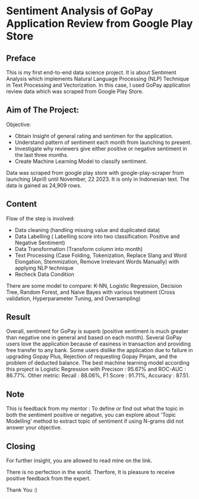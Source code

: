 # Sentiment Analysis of GoPay Application Review from Google Play Store

## Preface
This is my first end-to-end data science project. It is about Sentiment Analysis which implements Natural Language Processing (NLP) Technique in Text Processing and Vectorization. In this case, I used GoPay application review data which was scraped from Google Play Store. 

## Aim of The Project:
Objective:
- Obtain Insight of general rating and sentimen for the application.
- Understand pattern of sentiment each month from launching to present.
- Investigate why reviewers give either positive or negative sentiment in the last three months.
- Create Machine Learning Model to classify sentiment.

Data was scraped from google play store with google-play-scraper from launching (April) until November, 22 2023. It is only in Indonesian text. The data is gained as 24,909 rows.

## Content
Flow of the step is involved:
- Data cleaning (handling missing value and duplicated data)
- Data Labelling ( Labelling score into two classification: Positive and Negative Sentiment)
- Data Transformation (Transform column into month)
- Text Processing (Case Folding, Tokenization, Replace Slang and Word Elongation, Stemmization, Remove Irrelevant Words Manually) with applying NLP technique
- Recheck Data Condition

There are some model to compare: K-NN, Logistic Regression, Decision Tree, Random Forest, and Naive Bayes with various treatment (Cross validation, Hyperparameter Tuning, and Oversampling)

## Result
Overall, sentiment for GoPay is superb (positive sentiment is much greater than negative one in general and based on each month). Several GoPay users love the application because of easiness in transaction and providing free transfer to any bank. Some users dislike the application due to failure in upgrading Gopay Plus, Rejection of requesting Gopay Pinjam, and the problem of deducted balance. The best machine learning model according this project is Logistic Regression with Precison : 95.67% and ROC-AUC : 86.77%. Other metric: Recall : 88.06%, F1 Score : 91.71%, Accuracy : 87.51. 

## Note
This is feedback from my mentor : To define or find out what the topic in both the sentiment positive or negative, you can explore about 'Topic Modelling' method to extract topic of sentiment if using N-grams did not answer your objective.

## Closing
For further insight, you are allowed to read mine on the link.

There is no perfection in the world. Therfore, It is pleasure to receive positive feedback from the expert.

Thank You :)

